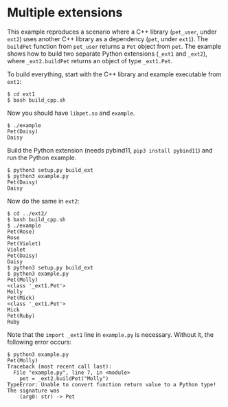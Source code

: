 # Multiple extensions

This example reproduces a scenario where a C++ library (`pet_user`, under
`ext2`) uses another C++ library as a dependency (`pet`, under `ext1`). The
`buildPet` function from `pet_user` returns a `Pet` object from `pet`. The
example shows how to build two separate Python extensions (`_ext1` and
`_ext2`), where `_ext2.buildPet` returns an object of type `_ext1.Pet`.

To build everything, start with the C++ library and example executable from
`ext1`:

```
$ cd ext1
$ bash build_cpp.sh
```

Now you should have `libpet.so` and `example`.

```
$ ./example
Pet(Daisy)
Daisy
```

Build the Python extension (needs pybind11, `pip3 install pybind11`) and run
the Python example.

```
$ python3 setup.py build_ext
$ python3 example.py
Pet(Daisy)
Daisy
```

Now do the same in `ext2`:

```
$ cd ../ext2/
$ bash build_cpp.sh
$ ./example
Pet(Rose)
Rose
Pet(Violet)
Violet
Pet(Daisy)
Daisy
$ python3 setup.py build_ext
$ python3 example.py
Pet(Molly)
<class '_ext1.Pet'>
Molly
Pet(Mick)
<class '_ext1.Pet'>
Mick
Pet(Ruby)
Ruby
```

Note that the `import _ext1` line in `example.py` is necessary. Without it,
the following error occurs:

```
$ python3 example.py
Pet(Molly)
Traceback (most recent call last):
  File "example.py", line 7, in <module>
    pet = _ext2.buildPet("Molly")
TypeError: Unable to convert function return value to a Python type! The signature was
	(arg0: str) -> Pet
```
